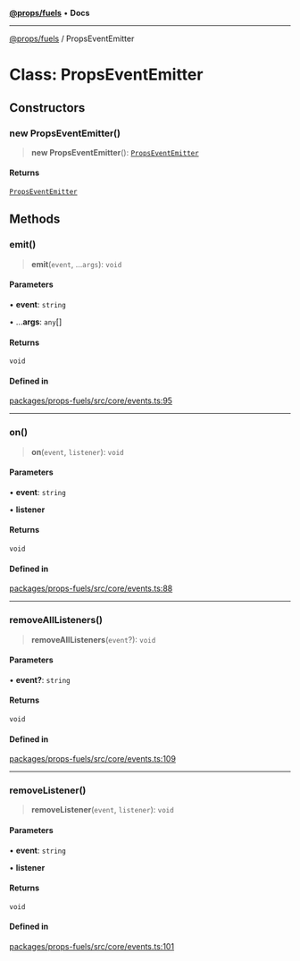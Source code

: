 [**@props/fuels**](../README.md) • **Docs**

***

[@props/fuels](../globals.md) / PropsEventEmitter

# Class: PropsEventEmitter

## Constructors

### new PropsEventEmitter()

> **new PropsEventEmitter**(): [`PropsEventEmitter`](PropsEventEmitter.md)

#### Returns

[`PropsEventEmitter`](PropsEventEmitter.md)

## Methods

### emit()

> **emit**(`event`, ...`args`): `void`

#### Parameters

• **event**: `string`

• ...**args**: `any`[]

#### Returns

`void`

#### Defined in

[packages/props-fuels/src/core/events.ts:95](https://github.com/Props-Labs/octane/blob/09e744f342f4ccab903046cdb8054688422ab64d/packages/props-fuels/src/core/events.ts#L95)

***

### on()

> **on**(`event`, `listener`): `void`

#### Parameters

• **event**: `string`

• **listener**

#### Returns

`void`

#### Defined in

[packages/props-fuels/src/core/events.ts:88](https://github.com/Props-Labs/octane/blob/09e744f342f4ccab903046cdb8054688422ab64d/packages/props-fuels/src/core/events.ts#L88)

***

### removeAllListeners()

> **removeAllListeners**(`event`?): `void`

#### Parameters

• **event?**: `string`

#### Returns

`void`

#### Defined in

[packages/props-fuels/src/core/events.ts:109](https://github.com/Props-Labs/octane/blob/09e744f342f4ccab903046cdb8054688422ab64d/packages/props-fuels/src/core/events.ts#L109)

***

### removeListener()

> **removeListener**(`event`, `listener`): `void`

#### Parameters

• **event**: `string`

• **listener**

#### Returns

`void`

#### Defined in

[packages/props-fuels/src/core/events.ts:101](https://github.com/Props-Labs/octane/blob/09e744f342f4ccab903046cdb8054688422ab64d/packages/props-fuels/src/core/events.ts#L101)
